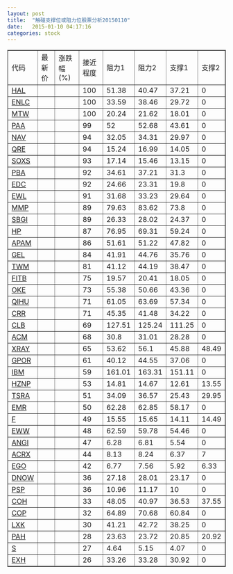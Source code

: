 ```yaml
---
layout: post
title:  "触碰支撑位或阻力位股票分析20150110"
date:   2015-01-10 04:17:16
categories: stock
---
```

<script type="text/javascript">
var stockList = []
stockList.push('gb_hal');
stockList.push('gb_enlc');
stockList.push('gb_mtw');
stockList.push('gb_paa');
stockList.push('gb_nav');
stockList.push('gb_qre');
stockList.push('gb_soxs');
stockList.push('gb_pba');
stockList.push('gb_edc');
stockList.push('gb_ewl');
stockList.push('gb_mmp');
stockList.push('gb_sbgi');
stockList.push('gb_hp');
stockList.push('gb_apam');
stockList.push('gb_gel');
stockList.push('gb_twm');
stockList.push('gb_fitb');
stockList.push('gb_oke');
stockList.push('gb_qihu');
stockList.push('gb_crr');
stockList.push('gb_clb');
stockList.push('gb_acm');
stockList.push('gb_xray');
stockList.push('gb_gpor');
stockList.push('gb_ibm');
stockList.push('gb_hznp');
stockList.push('gb_tsra');
stockList.push('gb_emr');
stockList.push('gb_f');
stockList.push('gb_eww');
stockList.push('gb_angi');
stockList.push('gb_acrx');
stockList.push('gb_ego');
stockList.push('gb_dnow');
stockList.push('gb_psp');
stockList.push('gb_coh');
stockList.push('gb_cop');
stockList.push('gb_lxk');
stockList.push('gb_pah');
stockList.push('gb_s');
stockList.push('gb_exh');
</script>
<table border="1">
 <tr>
 <td>代码</td>
 <td>最新价</td>
 <td>涨跌幅(%)</td>
 <td>接近程度</td>
 <td>阻力1</td>
 <td>阻力2</td>
 <td>支撑1</td>
 <td>支撑2</td>
</tr>
  <tr id="hal" class="red">
  <td><a href="http://stock.finance.sina.com.cn/usstock/quotes/HAL.html" target="_blank">HAL</a></td><td></td><td></td><td>100</td><td>51.38</td><td>40.47</td><td>37.21</td><td>0</td></tr>
  <tr id="enlc" class="red">
  <td><a href="http://stock.finance.sina.com.cn/usstock/quotes/ENLC.html" target="_blank">ENLC</a></td><td></td><td></td><td>100</td><td>33.59</td><td>38.46</td><td>29.72</td><td>0</td></tr>
  <tr id="mtw" class="red">
  <td><a href="http://stock.finance.sina.com.cn/usstock/quotes/MTW.html" target="_blank">MTW</a></td><td></td><td></td><td>100</td><td>20.24</td><td>21.62</td><td>18.01</td><td>0</td></tr>
  <tr id="paa" class="red">
  <td><a href="http://stock.finance.sina.com.cn/usstock/quotes/PAA.html" target="_blank">PAA</a></td><td></td><td></td><td>99</td><td>52</td><td>52.68</td><td>43.61</td><td>0</td></tr>
  <tr id="nav" class="red">
  <td><a href="http://stock.finance.sina.com.cn/usstock/quotes/NAV.html" target="_blank">NAV</a></td><td></td><td></td><td>94</td><td>32.05</td><td>34.31</td><td>29.97</td><td>0</td></tr>
  <tr id="qre" class="red">
  <td><a href="http://stock.finance.sina.com.cn/usstock/quotes/QRE.html" target="_blank">QRE</a></td><td></td><td></td><td>94</td><td>15.24</td><td>16.99</td><td>14.05</td><td>0</td></tr>
  <tr id="soxs" class="green">
  <td><a href="http://stock.finance.sina.com.cn/usstock/quotes/SOXS.html" target="_blank">SOXS</a></td><td></td><td></td><td>93</td><td>17.14</td><td>15.46</td><td>13.15</td><td>0</td></tr>
  <tr id="pba" class="red">
  <td><a href="http://stock.finance.sina.com.cn/usstock/quotes/PBA.html" target="_blank">PBA</a></td><td></td><td></td><td>92</td><td>34.61</td><td>37.21</td><td>31.3</td><td>0</td></tr>
  <tr id="edc" class="red">
  <td><a href="http://stock.finance.sina.com.cn/usstock/quotes/EDC.html" target="_blank">EDC</a></td><td></td><td></td><td>92</td><td>24.66</td><td>23.31</td><td>19.8</td><td>0</td></tr>
  <tr id="ewl" class="red">
  <td><a href="http://stock.finance.sina.com.cn/usstock/quotes/EWL.html" target="_blank">EWL</a></td><td></td><td></td><td>91</td><td>31.68</td><td>33.23</td><td>29.64</td><td>0</td></tr>
  <tr id="mmp" class="red">
  <td><a href="http://stock.finance.sina.com.cn/usstock/quotes/MMP.html" target="_blank">MMP</a></td><td></td><td></td><td>89</td><td>79.63</td><td>83.62</td><td>73.8</td><td>0</td></tr>
  <tr id="sbgi" class="red">
  <td><a href="http://stock.finance.sina.com.cn/usstock/quotes/SBGI.html" target="_blank">SBGI</a></td><td></td><td></td><td>89</td><td>26.33</td><td>28.02</td><td>24.37</td><td>0</td></tr>
  <tr id="hp" class="green">
  <td><a href="http://stock.finance.sina.com.cn/usstock/quotes/HP.html" target="_blank">HP</a></td><td></td><td></td><td>87</td><td>76.95</td><td>69.31</td><td>59.24</td><td>0</td></tr>
  <tr id="apam" class="green">
  <td><a href="http://stock.finance.sina.com.cn/usstock/quotes/APAM.html" target="_blank">APAM</a></td><td></td><td></td><td>86</td><td>51.61</td><td>51.22</td><td>47.82</td><td>0</td></tr>
  <tr id="gel" class="red">
  <td><a href="http://stock.finance.sina.com.cn/usstock/quotes/GEL.html" target="_blank">GEL</a></td><td></td><td></td><td>84</td><td>41.91</td><td>44.76</td><td>35.76</td><td>0</td></tr>
  <tr id="twm" class="red">
  <td><a href="http://stock.finance.sina.com.cn/usstock/quotes/TWM.html" target="_blank">TWM</a></td><td></td><td></td><td>81</td><td>41.12</td><td>44.19</td><td>38.47</td><td>0</td></tr>
  <tr id="fitb" class="red">
  <td><a href="http://stock.finance.sina.com.cn/usstock/quotes/FITB.html" target="_blank">FITB</a></td><td></td><td></td><td>75</td><td>19.57</td><td>20.41</td><td>18.05</td><td>0</td></tr>
  <tr id="oke" class="green">
  <td><a href="http://stock.finance.sina.com.cn/usstock/quotes/OKE.html" target="_blank">OKE</a></td><td></td><td></td><td>73</td><td>55.38</td><td>50.66</td><td>43.36</td><td>0</td></tr>
  <tr id="qihu" class="green">
  <td><a href="http://stock.finance.sina.com.cn/usstock/quotes/QIHU.html" target="_blank">QIHU</a></td><td></td><td></td><td>71</td><td>61.05</td><td>63.69</td><td>57.34</td><td>0</td></tr>
  <tr id="crr" class="green">
  <td><a href="http://stock.finance.sina.com.cn/usstock/quotes/CRR.html" target="_blank">CRR</a></td><td></td><td></td><td>71</td><td>45.35</td><td>41.48</td><td>34.22</td><td>0</td></tr>
  <tr id="clb" class="green">
  <td><a href="http://stock.finance.sina.com.cn/usstock/quotes/CLB.html" target="_blank">CLB</a></td><td></td><td></td><td>69</td><td>127.51</td><td>125.24</td><td>111.25</td><td>0</td></tr>
  <tr id="acm" class="red">
  <td><a href="http://stock.finance.sina.com.cn/usstock/quotes/ACM.html" target="_blank">ACM</a></td><td></td><td></td><td>68</td><td>30.8</td><td>31.01</td><td>28.28</td><td>0</td></tr>
  <tr id="xray" class="red">
  <td><a href="http://stock.finance.sina.com.cn/usstock/quotes/XRAY.html" target="_blank">XRAY</a></td><td></td><td></td><td>65</td><td>53.62</td><td>56.1</td><td>45.88</td><td>48.49</td></tr>
  <tr id="gpor" class="red">
  <td><a href="http://stock.finance.sina.com.cn/usstock/quotes/GPOR.html" target="_blank">GPOR</a></td><td></td><td></td><td>61</td><td>40.12</td><td>44.55</td><td>37.06</td><td>0</td></tr>
  <tr id="ibm" class="red">
  <td><a href="http://stock.finance.sina.com.cn/usstock/quotes/IBM.html" target="_blank">IBM</a></td><td></td><td></td><td>59</td><td>161.01</td><td>163.31</td><td>151.11</td><td>0</td></tr>
  <tr id="hznp" class="red">
  <td><a href="http://stock.finance.sina.com.cn/usstock/quotes/HZNP.html" target="_blank">HZNP</a></td><td></td><td></td><td>53</td><td>14.81</td><td>14.67</td><td>12.61</td><td>13.55</td></tr>
  <tr id="tsra" class="red">
  <td><a href="http://stock.finance.sina.com.cn/usstock/quotes/TSRA.html" target="_blank">TSRA</a></td><td></td><td></td><td>51</td><td>34.09</td><td>36.57</td><td>25.43</td><td>29.95</td></tr>
  <tr id="emr" class="red">
  <td><a href="http://stock.finance.sina.com.cn/usstock/quotes/EMR.html" target="_blank">EMR</a></td><td></td><td></td><td>50</td><td>62.28</td><td>62.85</td><td>58.17</td><td>0</td></tr>
  <tr id="f" class="red">
  <td><a href="http://stock.finance.sina.com.cn/usstock/quotes/F.html" target="_blank">F</a></td><td></td><td></td><td>49</td><td>15.55</td><td>15.65</td><td>14.11</td><td>14.49</td></tr>
  <tr id="eww" class="red">
  <td><a href="http://stock.finance.sina.com.cn/usstock/quotes/EWW.html" target="_blank">EWW</a></td><td></td><td></td><td>48</td><td>62.59</td><td>59.78</td><td>54.46</td><td>0</td></tr>
  <tr id="angi" class="green">
  <td><a href="http://stock.finance.sina.com.cn/usstock/quotes/ANGI.html" target="_blank">ANGI</a></td><td></td><td></td><td>47</td><td>6.28</td><td>6.81</td><td>5.54</td><td>0</td></tr>
  <tr id="acrx" class="green">
  <td><a href="http://stock.finance.sina.com.cn/usstock/quotes/ACRX.html" target="_blank">ACRX</a></td><td></td><td></td><td>44</td><td>8.13</td><td>8.24</td><td>6.37</td><td>7</td></tr>
  <tr id="ego" class="red">
  <td><a href="http://stock.finance.sina.com.cn/usstock/quotes/EGO.html" target="_blank">EGO</a></td><td></td><td></td><td>42</td><td>6.77</td><td>7.56</td><td>5.92</td><td>6.33</td></tr>
  <tr id="dnow" class="green">
  <td><a href="http://stock.finance.sina.com.cn/usstock/quotes/DNOW.html" target="_blank">DNOW</a></td><td></td><td></td><td>36</td><td>27.18</td><td>28.01</td><td>23.17</td><td>0</td></tr>
  <tr id="psp" class="red">
  <td><a href="http://stock.finance.sina.com.cn/usstock/quotes/PSP.html" target="_blank">PSP</a></td><td></td><td></td><td>36</td><td>10.96</td><td>11.17</td><td>10</td><td>0</td></tr>
  <tr id="coh" class="green">
  <td><a href="http://stock.finance.sina.com.cn/usstock/quotes/COH.html" target="_blank">COH</a></td><td></td><td></td><td>33</td><td>48.05</td><td>40.97</td><td>36.53</td><td>37.55</td></tr>
  <tr id="cop" class="green">
  <td><a href="http://stock.finance.sina.com.cn/usstock/quotes/COP.html" target="_blank">COP</a></td><td></td><td></td><td>32</td><td>64.89</td><td>70.68</td><td>60.84</td><td>0</td></tr>
  <tr id="lxk" class="red">
  <td><a href="http://stock.finance.sina.com.cn/usstock/quotes/LXK.html" target="_blank">LXK</a></td><td></td><td></td><td>30</td><td>41.21</td><td>42.72</td><td>38.25</td><td>0</td></tr>
  <tr id="pah" class="red">
  <td><a href="http://stock.finance.sina.com.cn/usstock/quotes/PAH.html" target="_blank">PAH</a></td><td></td><td></td><td>28</td><td>23.63</td><td>23.72</td><td>20.85</td><td>20.92</td></tr>
  <tr id="s" class="green">
  <td><a href="http://stock.finance.sina.com.cn/usstock/quotes/S.html" target="_blank">S</a></td><td></td><td></td><td>27</td><td>4.64</td><td>5.15</td><td>4.07</td><td>0</td></tr>
  <tr id="exh" class="green">
  <td><a href="http://stock.finance.sina.com.cn/usstock/quotes/EXH.html" target="_blank">EXH</a></td><td></td><td></td><td>26</td><td>33.26</td><td>33.28</td><td>30.92</td><td>0</td></tr>
</table>
